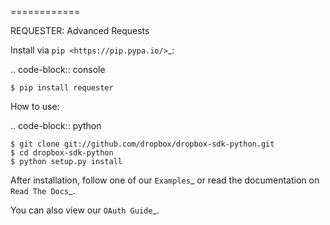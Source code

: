 ============

REQUESTER: Advanced Requests

Install via `pip <https://pip.pypa.io/>`_:

.. code-block:: console

    $ pip install requester

How to use:

.. code-block:: python

    $ git clone git://github.com/dropbox/dropbox-sdk-python.git
    $ cd dropbox-sdk-python
    $ python setup.py install

After installation, follow one of our `Examples`_ or read the documentation on `Read The Docs`_.

You can also view our `OAuth Guide`_.
